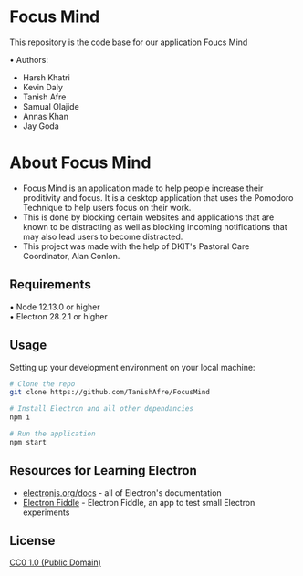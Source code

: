# Focus Mind

This repository is the code base for our application Foucs Mind

•	Authors: 
   - Harsh Khatri
   - Kevin Daly
   - Tanish Afre
   - Samual Olajide
   - Annas Khan
   - Jay Goda

# About Focus Mind

 - Focus Mind is an application made to help people increase their proditivity and focus. It is a desktop application that uses the Pomodoro Technique to help users focus on their work.
 - This is done by blocking certain websites and applications that are known to be distracting as well as blocking incoming notifications that may also lead users to become distracted.
 - This project was made with the help of DKIT's Pastoral Care Coordinator, Alan Conlon.

## Requirements
•	Node 12.13.0 or higher <br>
•  Electron 28.2.1 or higher <br>

## Usage <br>
Setting up your development environment on your local machine: <br>
```sh
# Clone the repo
git clone https://github.com/TanishAfre/FocusMind

# Install Electron and all other dependancies
npm i

# Run the application
npm start

```

## Resources for Learning Electron

- [electronjs.org/docs](https://electronjs.org/docs) - all of Electron's documentation
- [Electron Fiddle](https://electronjs.org/fiddle) - Electron Fiddle, an app to test small Electron experiments

## License

[CC0 1.0 (Public Domain)](LICENSE.md)
